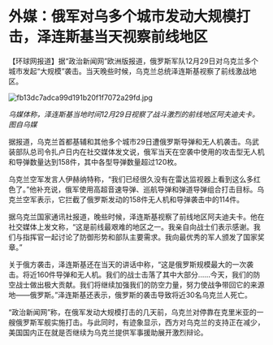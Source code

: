 # 外媒：俄军对乌多个城市发动大规模打击，泽连斯基当天视察前线地区

【环球网报道】据“政治新闻网”欧洲版报道，俄罗斯军队12月29日对乌克兰多个城市发起“大规模”袭击。当天晚些时候，乌克兰总统泽连斯基视察了前线激战地区。

![fb13dc7adca99d191b20f1f7072a29fd.jpg](https://raw.githubusercontent.com/qqhsx/qqnews_image/main/外媒：俄军对乌多个城市发动大规模打击，泽连斯基当天视察前线地区/fb13dc7adca99d191b20f1f7072a29fd.jpg)

 _乌媒体称，泽连斯基当地时间12月29日视察了战斗激烈的前线地区阿夫迪夫卡。图自乌媒_

据报道，乌克兰首都基辅和其他多个城市29日遭俄罗斯导弹和无人机袭击。乌武装部队总司令扎卢日内在社交媒体发文说，俄军当天在空袭中使用的攻击型无人机和导弹数量达到158件，其中各型导弹数量超过120枚。

乌克兰空军发言人伊赫纳特称，“我们已经很久没有在雷达监视器上看到这么多红色了。”他补充说，俄军使用高超音速导弹、巡航导弹和弹道导弹组合打击目标。乌克兰空军表示，它拦截了俄罗斯发动的158件无人机和导弹袭击中的114件。

据乌克兰国家通讯社报道，晚些时候，泽连斯基视察了前线地区阿夫迪夫卡。他在社交媒体上发文称，“这是前线最艰难的地区之一。我亲自向战士们表示感谢。我们与指挥官一起讨论了防御形势和部队主要需求。我向最优秀的军人颁发了国家奖章。”

关于俄方袭击，泽连斯基还在当天的讲话中称，“这是俄罗斯规模最大的一次袭击。将近160件导弹和无人机。我们的战士击落了其中大部分……今天，我们的防空战士做出极大贡献。我们将继续加强我们的防空力量，努力使战争带回它的来源地——俄罗斯。”泽连斯基还表示，俄罗斯的袭击导致将近30名乌克兰人死亡。

“政治新闻网”称，在俄军发动大规模打击的几天前，乌克兰对停靠在克里米亚的一艘俄罗斯军舰实施打击。与此同时，有迹象显示，西方对乌克兰的支持正在减少，美国国内正在就是否继续为乌克兰提供军事援助展开激烈辩论。

